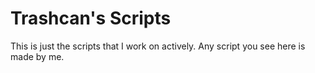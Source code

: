 # Trashcan's Scripts
This is just the scripts that I work on actively. Any script you see here is made by me.
